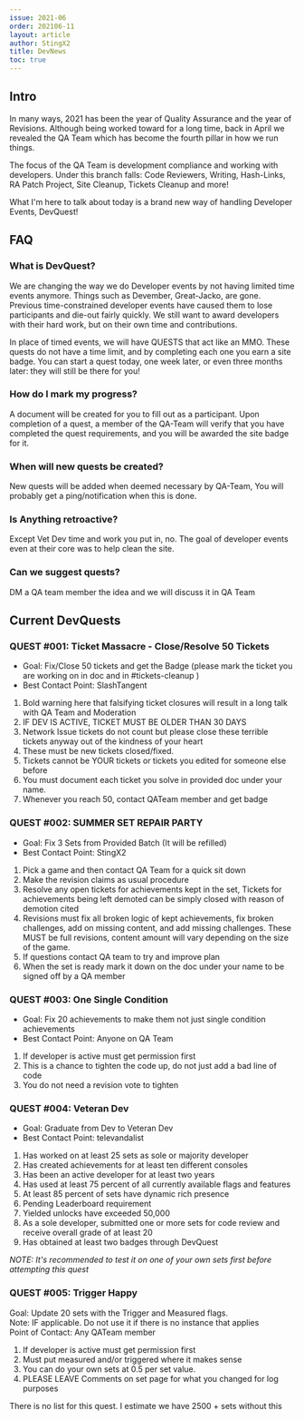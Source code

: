 ```yaml
---
issue: 2021-06
order: 202106-11
layout: article
author: StingX2
title: DevNews
toc: true
---
```


## Intro

In many ways, 2021 has been the year of Quality Assurance and the year of Revisions. Although being worked toward for a long time, back in April we revealed the QA Team which has become the fourth pillar in how we run things.

The focus of the QA Team is development compliance and working with developers. Under this branch falls: Code Reviewers, Writing, Hash-Links, RA Patch Project, Site Cleanup, Tickets Cleanup and more!

What I'm here to talk about today is a brand new way of handling Developer Events, DevQuest!  

## FAQ

### What is DevQuest?

We are changing the way we do Developer events by not having limited time events anymore. Things such as Devember, Great-Jacko, are gone. Previous time-constrained developer events have caused them to lose participants and die-out fairly quickly. We still want to award developers with their hard work, but on their own time and contributions. 

In place of timed events, we will have QUESTS that act like an MMO. These quests do not have a time limit, and by completing each one you earn a site badge. You can start a quest today, one week later, or even three months later: they will still be there for you! 


### How do I mark my progress?

A document will be created for you to fill out as a participant. Upon completion of a quest, a member of the QA-Team will verify that you have completed the quest requirements, and you will be awarded the site badge for it. 

### When will new quests be created?

New quests will be added when deemed necessary by QA-Team, You will probably get a ping/notification when this is done.

### Is Anything retroactive?

Except Vet Dev time and work you put in, no. The goal of developer events even at their core was to help clean the site.

### Can we suggest quests?

DM a QA team member the idea and we will discuss it in QA Team


## Current DevQuests

### QUEST #001: Ticket Massacre - Close/Resolve 50 Tickets

- Goal: Fix/Close 50 tickets and get the Badge (please mark the ticket you are working on in doc and in #tickets-cleanup )  
- Best Contact Point: SlashTangent  
1. Bold warning here that falsifying ticket closures will result in a long talk with QA Team and Moderation  
2. IF DEV IS ACTIVE, TICKET MUST BE OLDER THAN 30 DAYS  
3. Network Issue tickets do not count but please close these terrible tickets anyway out of the kindness of your heart  
4. These must be new tickets closed/fixed.  
5. Tickets cannot be YOUR tickets or tickets you edited for someone else before  
6. You must document each ticket you solve in provided doc under your name.  
7. Whenever you reach 50, contact QATeam member and get badge  



### QUEST #002: SUMMER SET REPAIR PARTY

- Goal: Fix 3 Sets from Provided Batch (It will be refilled)  
- Best Contact Point: StingX2  
1. Pick a game and then contact QA Team for a quick sit down  
2. Make the revision claims as usual procedure  
3. Resolve any open tickets for achievements kept in the set, Tickets for achievements being left demoted can be simply closed with reason of demotion cited  
4. Revisions must fix all broken logic of kept achievements, fix broken challenges, add on missing content, and add missing challenges. These MUST be full revisions, content amount will vary depending on the size of the game.  
5. If questions contact QA team to try and improve plan  
6. When the set is ready mark it down on the doc under your name to be signed off by a QA member  
  


### QUEST #003: One Single Condition

- Goal: Fix 20 achievements to make them not just single condition achievements  
- Best Contact Point: Anyone on QA Team  
1. If developer is active must get permission first  
2. This is a chance to tighten the code up, do not just add a bad line of code  
3. You do not need a revision vote to tighten  



### QUEST #004: Veteran Dev

- Goal: Graduate from Dev to Veteran Dev  
- Best Contact Point: televandalist  
1. Has worked on at least 25 sets as sole or majority developer  
2. Has created achievements for at least ten different consoles  
3. Has been an active developer for at least two years  
4. Has used at least 75 percent of all currently available flags and features  
5. At least 85 percent of sets have dynamic rich presence  
6. Pending Leaderboard requirement  
7. Yielded unlocks have exceeded 50,000  
8. As a sole developer, submitted one or more sets for code review and receive overall grade of at least 20  
9. Has obtained at least two badges through DevQuest  

_NOTE: It's recommended to test it on one of your own sets first before attempting this quest_  



### QUEST #005: Trigger Happy
Goal: Update 20 sets with the Trigger and Measured flags.  
Note: IF applicable. Do not use it if there is no instance that applies  
Point of Contact: Any QATeam member  
1. If developer is active must get permission first  
2. Must put measured and/or triggered where it makes sense  
3. You can do your own sets at 0.5 per set value.
4. PLEASE LEAVE Comments on set page for what you changed for log purposes  
  
There is no list for this quest. I estimate we have 2500 + sets without this  
